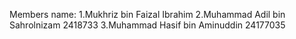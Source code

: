 Members name:
1.Mukhriz bin Faizal Ibrahim
2.Muhammad Adil bin Sahrolnizam 2418733
3.Muhammad Hasif bin Aminuddin 24177035

